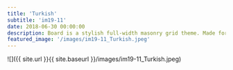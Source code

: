 ```yaml
---
title: 'Turkish'
subtitle: 'im19-11'
date: 2018-06-30 00:00:00
description: Board is a stylish full-width masonry grid theme. Made for designers, artists, photographers and developers to show off their best work.
featured_image: '/images/im19-11_Turkish.jpeg'
---
```


![]({{ site.url }}{{ site.baseurl }}/images/im19-11_Turkish.jpeg)


